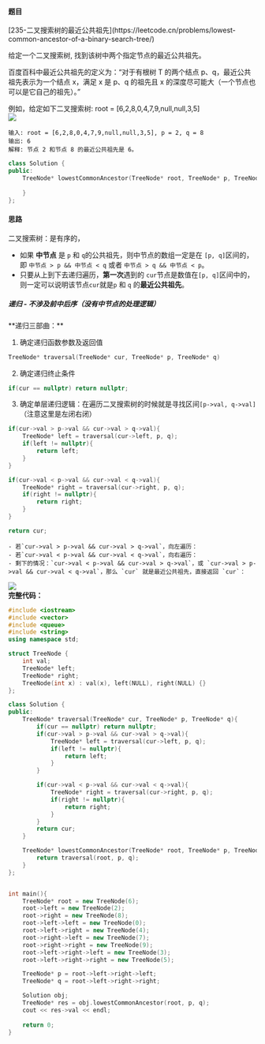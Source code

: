 <h4 id="blVGv">题目</h4>
[235-二叉搜索树的最近公共祖先](https://leetcode.cn/problems/lowest-common-ancestor-of-a-binary-search-tree/)

给定一个二叉搜索树, 找到该树中两个指定节点的最近公共祖先。

百度百科中最近公共祖先的定义为：“对于有根树 T 的两个结点 p、q，最近公共祖先表示为一个结点 x，满足 x 是 p、q 的祖先且 x 的深度尽可能大（一个节点也可以是它自己的祖先）。”

例如，给定如下二叉搜索树:  root = [6,2,8,0,4,7,9,null,null,3,5]  
![](http://cdn.notes.kamacoder.com/11adad55-37d2-4cd7-bb35-8ce09366322e.png)

```plain
输入: root = [6,2,8,0,4,7,9,null,null,3,5], p = 2, q = 8
输出: 6 
解释: 节点 2 和节点 8 的最近公共祖先是 6。
```

```cpp
class Solution {
public:
    TreeNode* lowestCommonAncestor(TreeNode* root, TreeNode* p, TreeNode* q) {
        
    }
};
```

<h4 id="iIBZP">思路</h4>
二叉搜索树：是有序的，

+ 如果 **中节点** 是 `p` 和 `q`的公共祖先，则中节点的数组一定是在 `[p, q]`区间的，即 `中节点 > p && 中节点 < q` 或者 `中节点 > q && 中节点 < p`。
+ 只要从上到下去递归遍历，**第一次**遇到的 `cur`节点是数值在`[p, q]`区间中的，则一定可以说明该节点`cur`就是`p` 和 `q` 的**最近公共祖先**。

<h5 id="nE6ny">递归 - 不涉及前中后序（没有中节点的处理逻辑）</h5>
**递归三部曲：**

1. 确定递归函数参数及返回值

```cpp
TreeNode* traversal(TreeNode* cur, TreeNode* p, TreeNode* q)
```

2. 确定递归终止条件

```cpp
if(cur == nullptr) return nullptr;
```

3. 确定单层递归逻辑：在遍历二叉搜索树的时候就是寻找区间`[p->val, q->val]`（注意这里是左闭右闭）

```cpp
if(cur->val > p->val && cur->val > q->val){
    TreeNode* left = traversal(cur->left, p, q);
    if(left != nullptr){
        return left;
    }
}
```

```cpp
if(cur->val < p->val && cur->val < q->val){
    TreeNode* right = traversal(cur->right, p, q);
    if(right != nullptr){
        return right;
    }  
}
```

```cpp
return cur;
```

    - 若`cur->val > p->val && cur->val > q->val`，向左遍历：
    - 若`cur->val < p->val && cur->val < q->val`，向右遍历：
    - 剩下的情况：`cur->val < p->val && cur->val > q->val`，或 `cur->val > p->val && cur->val < q->val`，那么 `cur` 就是最近公共祖先，直接返回 `cur`：

![](http://cdn.notes.kamacoder.com/a01daef2-b982-45a0-9466-b6edc91291ec.png)  
**完整代码：**

```cpp
#include <iostream>
#include <vector>
#include <queue>
#include <string>
using namespace std;

struct TreeNode {
    int val;
    TreeNode* left;
    TreeNode* right;
    TreeNode(int x) : val(x), left(NULL), right(NULL) {}
};

class Solution {      
public:
    TreeNode* traversal(TreeNode* cur, TreeNode* p, TreeNode* q){
        if(cur == nullptr) return nullptr;
        if(cur->val > p->val && cur->val > q->val){
            TreeNode* left = traversal(cur->left, p, q);
            if(left != nullptr){
                return left;
            }
        }

        if(cur->val < p->val && cur->val < q->val){
            TreeNode* right = traversal(cur->right, p, q);
            if(right != nullptr){
                return right;
            }  
        }
        return cur;
    }

    TreeNode* lowestCommonAncestor(TreeNode* root, TreeNode* p, TreeNode* q) {     
        return traversal(root, p, q);
    }
};


int main(){
    TreeNode* root = new TreeNode(6);
    root->left = new TreeNode(2);
    root->right = new TreeNode(8);
    root->left->left = new TreeNode(0);
    root->left->right = new TreeNode(4);
    root->right->left = new TreeNode(7);
    root->right->right = new TreeNode(9);
    root->left->right->left = new TreeNode(3);
    root->left->right->right = new TreeNode(5);

    TreeNode* p = root->left->right->left;
    TreeNode* q = root->left->right->right;

    Solution obj;
    TreeNode* res = obj.lowestCommonAncestor(root, p, q);
    cout << res->val << endl;
    
    return 0;
}
```

